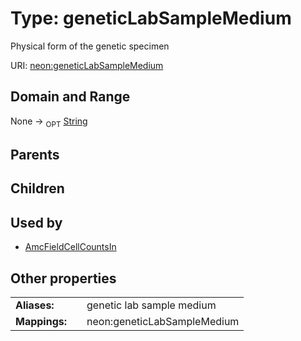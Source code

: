 
# Type: geneticLabSampleMedium


Physical form of the genetic specimen

URI: [neon:geneticLabSampleMedium](https://data.neonscience.org/geneticLabSampleMedium)


## Domain and Range

None ->  <sub>OPT</sub> [String](types/String.md)

## Parents


## Children


## Used by

 * [AmcFieldCellCountsIn](AmcFieldCellCountsIn.md)

## Other properties

|  |  |  |
| --- | --- | --- |
| **Aliases:** | | genetic lab sample medium |
| **Mappings:** | | neon:geneticLabSampleMedium |


